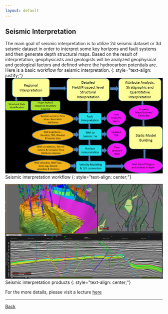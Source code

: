 ```yaml
---
layout: default
---
```


## Seismic Interpretation

The main goal of seismic interpretation is to utilize 2d seismic dataset or 3d seismic dataset in order to interpret some key horizons and fault systems and then generate depth structural maps. 
Based on the result of interpretation, geophysicists and geologists will be analyzed geophysical and geological factors and defined where the hydrocarbon potentials are. Here is a basic workflow for seismic interpretation.
{: style="text-align: justify;"}
![workflow](../assets/img/workflow.jpg)
Seismic interpretation workflow
{: style="text-align: center;"}

![seismicsection](../assets/img/Seismicsection.png)
 Seismic interpretation products
{: style="text-align: center;"}


For the more details, please visit a lecture [here](https://slideplayer.com/slide/703696/)
* * *
[Back](./upstream.html)
